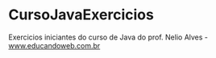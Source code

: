 # CursoJavaExercicios
Exercicios iniciantes do curso de Java do prof. Nelio Alves - www.educandoweb.com.br

